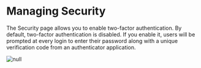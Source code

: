 # Managing Security

The Security page allows you to enable two-factor authentication. 
By default, two-factor authentication is disabled. If you enable it, users will be prompted at every login to enter their password along with a unique verification code from an authenticator application.


![null](</docs/resources/images/identities-and-access/iam-security.png>)

